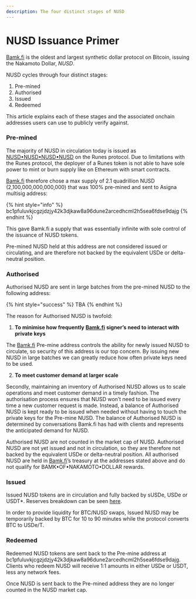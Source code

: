 ```yaml
---
description: The four distinct stages of NUSD
---
```


# NUSD Issuance Primer

[Bamk.fi](http://bamk.fi) is the oldest and largest synthetic dollar protocol on Bitcoin, issuing the Nakamoto Dollar, _NUSD_.&#x20;

NUSD cycles through four distinct stages:

1. Pre-mined
2. Authorised&#x20;
3. Issued
4. Redeemed&#x20;

This article explains each of these stages and the associated onchain addresses users can use to publicly verify against.&#x20;

### Pre-mined

The majority of NUSD in circulation today is issued as [NUSD•NUSD•NUSD•NUSD](https://unisat.io/runes/detail/NUSD%E2%80%A2NUSD%E2%80%A2NUSD%E2%80%A2NUSD) on the Runes protocol. Due to limitations with the Runes protocol, the deployer of a Runes token is not able to have sole power to mint or burn supply like on Ethereum with smart contracts.&#x20;

[Bamk.fi](http://bamk.fi) therefore chose a max supply of 2.1 quadrillion NUSD (2,100,000,000,000,000) that was 100% pre-mined and sent to Asigna multisig address:

{% hint style="info" %}
bc1pfuluvkjcgzjdzjy42k3djkaw8a96dune2arcedhcml2h5sea6fdse9dajg
{% endhint %}

This gave Bamk.fi a supply that was essentially infinite with sole control of the issuance of NUSD tokens.

Pre-mined NUSD held at this address are not considered issued or circulating, and are therefore not backed by the equivalent USDe or delta-neutral position.

### Authorised

Authorised NUSD are sent in large batches from the pre-mined NUSD to the following address:

{% hint style="success" %}
TBA
{% endhint %}

The reason for Authorised NUSD is twofold:

1. **To minimise how frequently** [**Bamk.fi**](http://bamk.fi) **signer’s need to interact with private keys**

The [Bamk.fi](http://bamk.fi) Pre-mine address controls the ability for newly issued NUSD to circulate, so security of this address is our top concern. By issuing new NUSD in large batches we can greatly reduce how often private keys need to be used.&#x20;

2. **To meet customer demand at larger scale**

Secondly, maintaining an inventory of Authorised NUSD allows us to scale operations and meet customer demand in a timely fashion. The authorisation process ensures that NUSD won’t need to be issued every time a new customer request is made. Instead, a balance of Authorised NUSD is kept ready to be issued when needed without having to touch the private keys for the Pre-mine NUSD. The balance of Authorised NUSD is determined by conversations Bamk.fi has had with clients and represents the anticipated demand for NUSD.

Authorised NUSD are not counted in the market cap of NUSD. Authorised NUSD are not yet issued and not in circulation, so they are therefore not backed by the equivalent USDe or delta-neutral position. All authorised NUSD are held in [Bamk.fi](http://bamk.fi)’s treasury at the addresses stated above and do not qualify for BAMK•OF•NAKAMOTO•DOLLAR rewards.

### Issued

Issued NUSD tokens are in circulation and fully backed by sUSDe, USDe or USDT\*. Reserves breakdown can be seen [here](https://docs.bamk.fi/bamkfi/resources/reserves).

In order to provide liquidity for BTC/NUSD swaps, Issued NUSD may be temporarily backed by BTC for 10 to 90 minutes while the protocol converts BTC to USDe/T.&#x20;

### Redeemed

Redeemed NUSD tokens are sent back to the Pre-mine address at bc1pfuluvkjcgzjdzjy42k3djkaw8a96dune2arcedhcml2h5sea6fdse9dajg. Clients who redeem NUSD will receive 1:1 amounts in either USDe or USDT, less any network fees.&#x20;

Once NUSD is sent back to the Pre-mined address they are no longer counted in the NUSD market cap.
